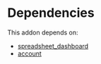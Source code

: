 # Dependencies

This addon depends on:

- [spreadsheet_dashboard](../../../../../oca-ocb-report/odoo-bringout-oca-ocb-spreadsheet_dashboard)
- [account](../../../../odoo-bringout-oca-ocb-account)
